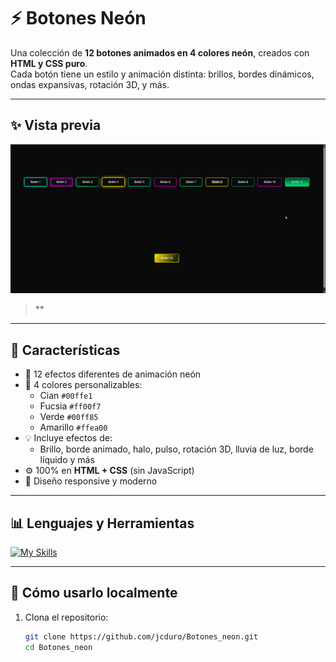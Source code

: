 # ⚡ Botones Neón

Una colección de **12 botones animados en 4 colores neón**, creados con **HTML y CSS puro**.  
Cada botón tiene un estilo y animación distinta: brillos, bordes dinámicos, ondas expansivas, rotación 3D, y más.  

---

## ✨ Vista previa

![Botones Neon Preview](boton_preview.gif)

> **

---

## 🧩 Características

- 🎨 12 efectos diferentes de animación neón  
- 🌈 4 colores personalizables:  
  - Cian `#00ffe1`  
  - Fucsia `#ff00f7`  
  - Verde `#00ff85`  
  - Amarillo `#ffea00`  
- 💡 Incluye efectos de:
  - Brillo, borde animado, halo, pulso, rotación 3D, lluvia de luz, borde líquido y más  
- ⚙️ 100% en **HTML + CSS** (sin JavaScript)  
- 🧠 Diseño responsive y moderno  

---

## 📊 Lenguajes y Herramientas

[![My Skills](https://skillicons.dev/icons?i=html,css,github,vscode,windows,&theme=light&perline=8)](https://skillicons.dev)


---

## 🚀 Cómo usarlo localmente

1. Clona el repositorio:
   ```bash
   git clone https://github.com/jcduro/Botones_neon.git
   cd Botones_neon
